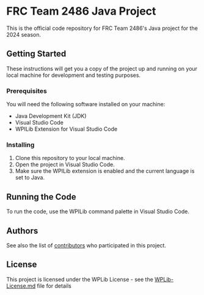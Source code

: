 # FRC Team 2486 Java Project

This is the official code repository for FRC Team 2486's Java project for the 2024 season.

## Getting Started

These instructions will get you a copy of the project up and running on your local machine for development and testing purposes.

### Prerequisites

You will need the following software installed on your machine:

* Java Development Kit (JDK)
* Visual Studio Code
* WPILib Extension for Visual Studio Code

### Installing

1. Clone this repository to your local machine.
2. Open the project in Visual Studio Code.
3. Make sure the WPILib extension is enabled and the current language is set to Java.

## Running the Code

To run the code, use the WPILib command palette in Visual Studio Code.

## Authors

See also the list of [contributors](https://github.com/Coconuts2486-FRC/FRC-2024/graphs/contributors) who participated in this project.

## License

This project is licensed under the WPLib License - see the [WPLib-License.md](WPLib-License.md) file for details